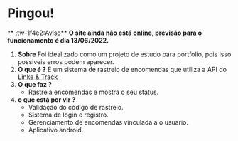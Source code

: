 # Pingou!
** :tw-1f4e2:Aviso**
	**O site ainda não está online, previsão para o funcionamento é dia 13/06/2022.**
1. **Sobre**
	Foi idealizado como um projeto de estudo para portfolio, pois isso possiveis erros podem aparecer.
2. **O que é ?**
	É um sistema de rastreio de encomendas que utiliza a API do [Linke & Track](https://linketrack.com/ "Linke & Track")
3. **O que faz ?**
	- Rastreia encomendas e mostra o seu status.
4. **o que está por vir ?**
	- Validação do código de rastreio.
	- Sistema de login e registro.
	- Gerenciamento de encomendas vinculada a o usuario.
	- Aplicativo android.
